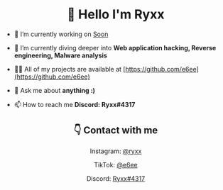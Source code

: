 <h1 align="center">👋 Hello I'm Ryxx</h1>

- 🔭 I’m currently working on [Soon](github.com/e6ee/Soon)

- 🌱 I’m currently diving deeper into **Web application hacking, Reverse engineering, Malware analysis**

- 👨‍💻 All of my projects are available at [https://github.com/e6ee](https://github.com/e6ee)

- 💬 Ask me about **anything :)**

- 📫 How to reach me **Discord: Ryxx#4317**

<h2 align="center">👇 Contact with me</h2>

<p align="center"><a>Instagram: </a><a href="https://www.instagram.com/ryxx/">@ryxx</a></p>
<p align="center"><a>TikTok: </a><a href="https://www.tiktok.com/@e6ee">@e6ee</a></p>
<p align="center"><a>Discord: </a><a href="https://discord.com/users/993972700143947826/">Ryxx#4317</a></p>
